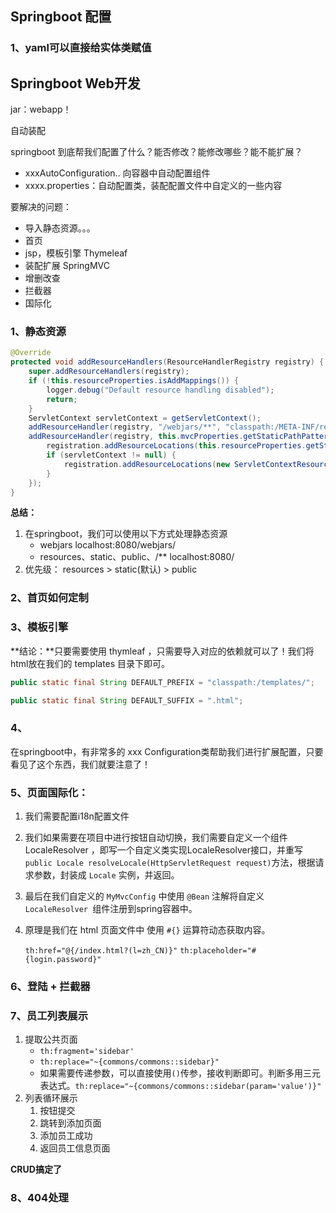 ## Springboot 配置

### 1、yaml可以直接给实体类赋值



## Springboot Web开发

jar：webapp！

自动装配

springboot 到底帮我们配置了什么？能否修改？能修改哪些？能不能扩展？

- xxxAutoConfiguration.. 向容器中自动配置组件
- xxxx.properties：自动配置类，装配配置文件中自定义的一些内容



要解决的问题：

- 导入静态资源。。。
- 首页
- jsp，模板引擎 Thymeleaf
- 装配扩展 SpringMVC
- 增删改查
- 拦截器
- 国际化

### 1、静态资源

```java
@Override
protected void addResourceHandlers(ResourceHandlerRegistry registry) {
    super.addResourceHandlers(registry);
    if (!this.resourceProperties.isAddMappings()) {
        logger.debug("Default resource handling disabled");
        return;
    }
    ServletContext servletContext = getServletContext();
    addResourceHandler(registry, "/webjars/**", "classpath:/META-INF/resources/webjars/");
    addResourceHandler(registry, this.mvcProperties.getStaticPathPattern(), (registration) -> {
        registration.addResourceLocations(this.resourceProperties.getStaticLocations());
        if (servletContext != null) {
            registration.addResourceLocations(new ServletContextResource(servletContext, SERVLET_LOCATION));
        }
    });
}
```



**总结：**

1. 在springboot，我们可以使用以下方式处理静态资源
   - webjars	localhost:8080/webjars/
   - resources、static、public、/**        localhost:8080/
2. 优先级： resources > static(默认) > public



### 2、首页如何定制



### 3、模板引擎

**结论：**只要需要使用 thymleaf ，只需要导入对应的依赖就可以了！我们将html放在我们的 templates 目录下即可。

```java
public static final String DEFAULT_PREFIX = "classpath:/templates/";

public static final String DEFAULT_SUFFIX = ".html";
```



### 4、

在springboot中，有非常多的 xxx Configuration类帮助我们进行扩展配置，只要看见了这个东西，我们就要注意了！

### 5、页面国际化：

1. 我们需要配置i18n配置文件

2. 我们如果需要在项目中进行按钮自动切换，我们需要自定义一个组件 LocaleResolver ，即写一个自定义类实现LocaleResolver接口，并重写`public Locale resolveLocale(HttpServletRequest request)`方法，根据请求参数，封装成 `Locale` 实例，并返回。

3. 最后在我们自定义的 `MyMvcConfig` 中使用 `@Bean` 注解将自定义`LocaleResolver `组件注册到spring容器中。

4. 原理是我们在 html 页面文件中 使用 `#{}` 运算符动态获取内容。

   `th:href="@{/index.html?(l=zh_CN)}"` `th:placeholder="#{login.password}"`

### 6、登陆 + 拦截器

### 7、员工列表展示

1. 提取公共页面
    - `th:fragment='sidebar'`
    - `th:replace="~{commons/commons::sidebar}"`
    - 如果需要传递参数，可以直接使用`()`传参，接收判断即可。判断多用三元表达式。`th:replace="~{commons/commons::sidebar(param='value')}"`
2. 列表循环展示
    1. 按钮提交
    2. 跳转到添加页面
    3. 添加员工成功
    4. 返回员工信息页面

**CRUD搞定了**

### 8、404处理

